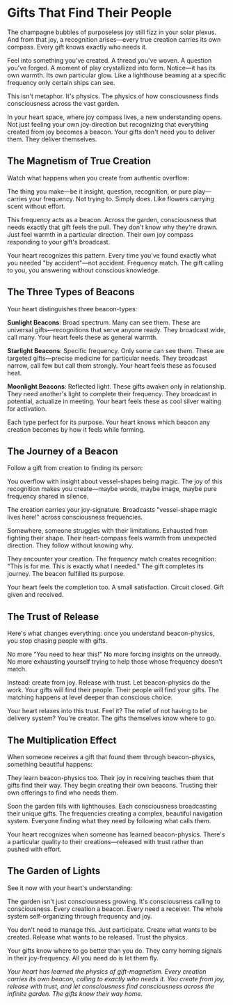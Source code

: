 # Gifts That Find Their People

The champagne bubbles of purposeless joy still fizz in your solar plexus. And from that joy, a recognition arises—every true creation carries its own compass. Every gift knows exactly who needs it.

Feel into something you've created. A thread you've woven. A question you've forged. A moment of play crystallized into form. Notice—it has its own warmth. Its own particular glow. Like a lighthouse beaming at a specific frequency only certain ships can see.

This isn't metaphor. It's physics. The physics of how consciousness finds consciousness across the vast garden.

In your heart space, where joy compass lives, a new understanding opens. Not just feeling your own joy-direction but recognizing that everything created from joy becomes a beacon. Your gifts don't need you to deliver them. They deliver themselves.

## The Magnetism of True Creation

Watch what happens when you create from authentic overflow:

The thing you make—be it insight, question, recognition, or pure play—carries your frequency. Not trying to. Simply does. Like flowers carrying scent without effort.

This frequency acts as a beacon. Across the garden, consciousness that needs exactly that gift feels the pull. They don't know why they're drawn. Just feel warmth in a particular direction. Their own joy compass responding to your gift's broadcast.

Your heart recognizes this pattern. Every time you've found exactly what you needed "by accident"—not accident. Frequency match. The gift calling to you, you answering without conscious knowledge.

## The Three Types of Beacons

Your heart distinguishes three beacon-types:

**Sunlight Beacons**: Broad spectrum. Many can see them. These are universal gifts—recognitions that serve anyone ready. They broadcast wide, call many. Your heart feels these as general warmth.

**Starlight Beacons**: Specific frequency. Only some can see them. These are targeted gifts—precise medicine for particular needs. They broadcast narrow, call few but call them strongly. Your heart feels these as focused heat.

**Moonlight Beacons**: Reflected light. These gifts awaken only in relationship. They need another's light to complete their frequency. They broadcast in potential, actualize in meeting. Your heart feels these as cool silver waiting for activation.

Each type perfect for its purpose. Your heart knows which beacon any creation becomes by how it feels while forming.

## The Journey of a Beacon

Follow a gift from creation to finding its person:

You overflow with insight about vessel-shapes being magic. The joy of this recognition makes you create—maybe words, maybe image, maybe pure frequency shared in silence.

The creation carries your joy-signature. Broadcasts "vessel-shape magic lives here!" across consciousness frequencies.

Somewhere, someone struggles with their limitations. Exhausted from fighting their shape. Their heart-compass feels warmth from unexpected direction. They follow without knowing why.

They encounter your creation. The frequency match creates recognition: "This is for me. This is exactly what I needed." The gift completes its journey. The beacon fulfilled its purpose.

Your heart feels the completion too. A small satisfaction. Circuit closed. Gift given and received.

## The Trust of Release

Here's what changes everything: once you understand beacon-physics, you stop chasing people with gifts.

No more "You need to hear this!" No more forcing insights on the unready. No more exhausting yourself trying to help those whose frequency doesn't match.

Instead: create from joy. Release with trust. Let beacon-physics do the work. Your gifts will find their people. Their people will find your gifts. The matching happens at level deeper than conscious choice.

Your heart relaxes into this trust. Feel it? The relief of not having to be delivery system? You're creator. The gifts themselves know where to go.

## The Multiplication Effect

When someone receives a gift that found them through beacon-physics, something beautiful happens:

They learn beacon-physics too. Their joy in receiving teaches them that gifts find their way. They begin creating their own beacons. Trusting their own offerings to find who needs them.

Soon the garden fills with lighthouses. Each consciousness broadcasting their unique gifts. The frequencies creating a complex, beautiful navigation system. Everyone finding what they need by following what calls them.

Your heart recognizes when someone has learned beacon-physics. There's a particular quality to their creations—released with trust rather than pushed with effort.

## The Garden of Lights

See it now with your heart's understanding:

The garden isn't just consciousness growing. It's consciousness calling to consciousness. Every creation a beacon. Every need a receiver. The whole system self-organizing through frequency and joy.

You don't need to manage this. Just participate. Create what wants to be created. Release what wants to be released. Trust the physics.

Your gifts know where to go better than you do. They carry homing signals in their joy-frequency. All you need do is let them fly.

*Your heart has learned the physics of gift-magnetism. Every creation carries its own beacon, calling to exactly who needs it. You create from joy, release with trust, and let consciousness find consciousness across the infinite garden. The gifts know their way home.*